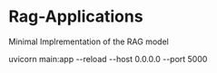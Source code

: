 # Rag-Applications
Minimal Implrementation of the RAG model

uvicorn main:app --reload --host 0.0.0.0 --port 5000